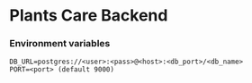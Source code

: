 # Plants Care Backend

### Environment variables
```
DB_URL=postgres://<user>:<pass>@<host>:<db_port>/<db_name>
PORT=<port> (default 9000)
```
